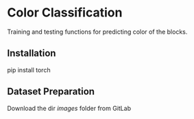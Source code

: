 <h1>Color Classification</h1>
Training and testing functions for predicting color of the blocks.

<h2>Installation</h2>
pip install torch

<h2>Dataset Preparation</h2>
Download the dir <cite>images</cite> folder from GitLab

